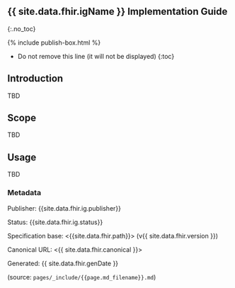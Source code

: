 ## {{ site.data.fhir.igName }} Implementation Guide
{:.no_toc}

{% include publish-box.html %}


<!-- TOC  the css styling for this is \pages\assets\css\project.css under 'markdown-toc'-->

* Do not remove this line (it will not be displayed)
{:toc}

<!-- end TOC -->

## Introduction

TBD

## Scope

TBD

## Usage

TBD

### Metadata

Publisher: {{site.data.fhir.ig.publisher}}

Status: {{site.data.fhir.ig.status}}

Specification base: <{{site.data.fhir.path}}> (v{{ site.data.fhir.version }})

Canonical URL: <{{ site.data.fhir.canonical }}>

Generated: {{ site.data.fhir.genDate }}

(source: `pages/_include/{{page.md_filename}}.md`)
